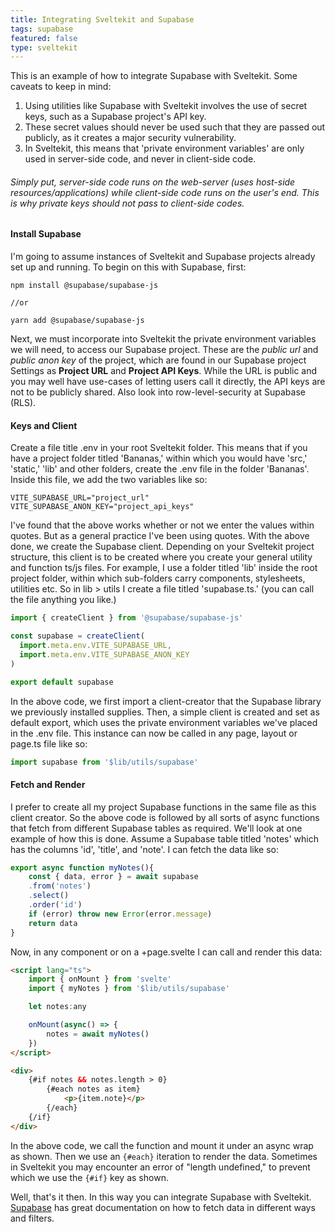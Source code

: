 ```yaml
---
title: Integrating Sveltekit and Supabase
tags: supabase
featured: false
type: sveltekit
---
```


This is an example of how to integrate Supabase with Sveltekit. Some caveats to keep in mind:

1. Using utilities like Supabase with Sveltekit involves the use of secret keys, such as a Supabase project's API key. 
2. These secret values should never be used such that they are passed out publicly, as it creates a major security vulnerability.
3. In Sveltekit, this means that 'private environment variables' are only used in server-side code, and never in client-side code.

###### Simply put, server-side code runs on the web-server (uses host-side resources/applications) while client-side code runs on the user's end. This is why private keys should not pass to client-side codes.

#### Install Supabase

I'm going to assume instances of Sveltekit and Supabase projects already set up and running. To begin on this with Supabase, first:

```shell
npm install @supabase/supabase-js

//or

yarn add @supabase/supabase-js
```

Next, we must incorporate into Sveltekit the private environment variables we will need, to access our Supabase project. These are the *public url* and *public anon key* of the project, which are found in our Supabase project Settings as **Project URL** and **Project API Keys**. While the URL is public and you may well have use-cases of letting users call it directly, the API keys are not to be publicly shared. Also look into row-level-security at Supabase (RLS).

#### Keys and Client

Create a file title .env in your root Sveltekit folder. This means that if you have a project folder titled 'Bananas,' within which you would have 'src,' 'static,' 'lib' and other folders, create the .env file in the folder 'Bananas'. Inside this file, we add the two variables like so:

```shell
VITE_SUPABASE_URL="project_url"
VITE_SUPABASE_ANON_KEY="project_api_keys"
```

I've found that the above works whether or not we enter the values within quotes. But as a general practice I've been using quotes. With the above done, we create the Supabase client. Depending on your Sveltekit project structure, this client is to be created where you create your general utility and function ts/js files. For example, I use a folder titled 'lib' inside the root project folder, within which sub-folders carry components, stylesheets, utilities etc. So in lib > utils I create a file titled 'supabase.ts.' (you can call the file anything you like.)

```javascript
import { createClient } from '@supabase/supabase-js'

const supabase = createClient(
  import.meta.env.VITE_SUPABASE_URL,
  import.meta.env.VITE_SUPABASE_ANON_KEY
)

export default supabase
```

In the above code, we first import a client-creator that the Supabase library we previously installed supplies. Then, a simple client is created and set as default export, which uses the private environment variables we've placed in the .env file. This instance can now be called in any page, layout or page.ts file like so:

```javascript
import supabase from '$lib/utils/supabase'
```

#### Fetch and Render

I prefer to create all my project Supabase functions in the same file as this client creator. So the above code is followed by all sorts of async functions that fetch from different Supabase tables as required. We'll look at one example of how this is done. Assume a Supabase table titled 'notes' which has the columns 'id', 'title', and 'note'. I can fetch the data like so:

```javascript
export async function myNotes(){
	const { data, error } = await supabase
	.from('notes')
	.select()
	.order('id')
	if (error) throw new Error(error.message)
	return data
}
```

Now, in any component or on a +page.svelte I can call and render this data:

```html
<script lang="ts">
	import { onMount } from 'svelte'
	import { myNotes } from '$lib/utils/supabase'

	let notes:any

	onMount(async() => {
		notes = await myNotes()
	})
</script>
```

```html
<div>
	{#if notes && notes.length > 0}
		{#each notes as item}
			<p>{item.note}</p>
		{/each}
	{/if}
</div>
```

In the above code, we call the function and mount it under an async wrap as shown. Then we use an `{#each}` iteration to render the data. Sometimes in Sveltekit you may encounter an error of "length undefined," to prevent which we use the `{#if}` key as shown.

Well, that's it then. In this way you can integrate Supabase with Sveltekit. <a href="https://supabase.com/docs/reference/javascript/introduction" target="_blank" rel="noreferrer">Supabase</a> has great documentation on how to fetch data in different ways and filters. 

